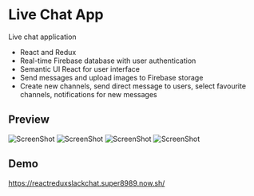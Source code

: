 # Live Chat App

Live chat application

* React and Redux 
* Real-time Firebase database with user authentication
* Semantic UI React for user interface
* Send messages and upload images to Firebase storage
* Create new channels, send direct message to users, select favourite channels, notifications for new messages


## Preview

![ScreenShot](https://raw.github.com/super8989/ReactRedux_slack_chat/master/screenshot/1.png)
![ScreenShot](https://raw.github.com/super8989/ReactRedux_slack_chat/master/screenshot/2.png)
![ScreenShot](https://raw.github.com/super8989/ReactRedux_slack_chat/master/screenshot/3.png)
![ScreenShot](https://raw.github.com/super8989/ReactRedux_slack_chat/master/screenshot/4.png)



## Demo

https://reactreduxslackchat.super8989.now.sh/
